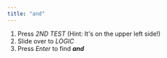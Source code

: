 ```yaml
---
title: "and"
---
```


1. Press *2ND  TEST* (Hint: It's on the upper left side!)
2. Slide over to *LOGIC*
3. Press *Enter* to find ***and***
